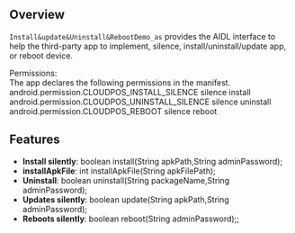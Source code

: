 ## Overview

`Install&update&Uninstall&RebootDemo_as` provides the AIDL interface to help the third-party app to
implement, silence, install/uninstall/update app, or reboot device.

Permissions: \
The app declares the following permissions in the manifest. \
android.permission.CLOUDPOS_INSTALL_SILENCE silence install \
android.permission.CLOUDPOS_UNINSTALL_SILENCE silence uninstall \
android.permission.CLOUDPOS_REBOOT silence reboot

## Features

- **Install silently**: boolean install(String apkPath,String adminPassword);
- **installApkFile**: int installApkFile(String apkFilePath);
- **Uninstall**: boolean uninstall(String packageName,String adminPassword);
- **Updates silently**: boolean update(String apkPath,String adminPassword);
- **Reboots silently**: boolean reboot(String adminPassword);;
